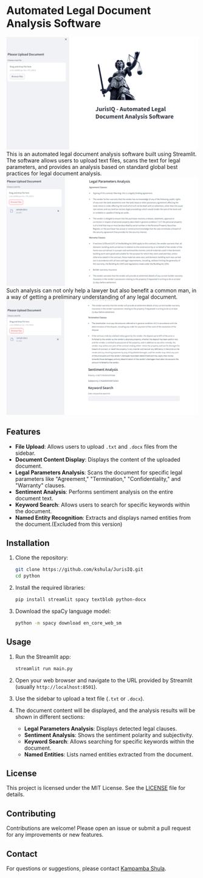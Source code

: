 

# Automated Legal Document Analysis Software
![](<python/image/JURIS IQ.png>)
This is an automated legal document analysis software built using Streamlit. The software allows users to upload text files, scans the text for legal parameters, and provides an analysis based on standard global best practices for legal document analysis. 
![](python/image/CLAUSES.png)
Such analysis can not only help a lawyer but also benefit a common man, in a way of getting a preliminary understanding of any legal document.
![](python/image/SEARCH.png)

## Features

- **File Upload**: Allows users to upload `.txt` and `.docx` files from the sidebar.
- **Document Content Display**: Displays the content of the uploaded document.
- **Legal Parameters Analysis**: Scans the document for specific legal parameters like "Agreement," "Termination," "Confidentiality," and "Warranty" clauses.
- **Sentiment Analysis**: Performs sentiment analysis on the entire document text.
- **Keyword Search**: Allows users to search for specific keywords within the document.
- **Named Entity Recognition**: Extracts and displays named entities from the document.(Excluded from this version)

## Installation

1. Clone the repository:

    ```sh
    git clone https://github.com/kshula/JurisIQ.git
    cd python
    ```

2. Install the required libraries:

    ```sh
    pip install streamlit spacy textblob python-docx
    ```

3. Download the spaCy language model:

    ```sh
    python -m spacy download en_core_web_sm
    ```

## Usage

1. Run the Streamlit app:

    ```sh
    streamlit run main.py
    ```

2. Open your web browser and navigate to the URL provided by Streamlit (usually `http://localhost:8501`).

3. Use the sidebar to upload a text file (`.txt` or `.docx`).

4. The document content will be displayed, and the analysis results will be shown in different sections:
    - **Legal Parameters Analysis**: Displays detected legal clauses.
    - **Sentiment Analysis**: Shows the sentiment polarity and subjectivity.
    - **Keyword Search**: Allows searching for specific keywords within the document.
    - **Named Entities**: Lists named entities extracted from the document.

## License

This project is licensed under the MIT License. See the [LICENSE](LICENSE) file for details.

## Contributing

Contributions are welcome! Please open an issue or submit a pull request for any improvements or new features.

## Contact

For questions or suggestions, please contact [Kampamba Shula](mailto:kampambashula@gmail.com).

